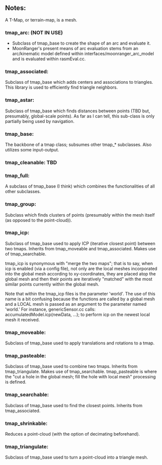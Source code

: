 ## Notes:
A T-Map, or terrain-map, is a mesh.

### tmap_arc: (NOT IN USE)
- Subclass of tmap_base to create the shape of an arc and evaluate it.
- MoonRanger's present means of arc evaluation stems from an arc/kinematic model defined within interfaces/moonranger_arc_model and is evaluated within rasmEval.cc.

### tmap_associated:
Subclass of tmap_base which adds centers and associations to triangles. This library is used to efficiently find triangle neighbors.

### tmap_astar:
Subclass of tmap_base which finds distances between points (TBD but, presumably, global-scale points). As far as I can tell, this sub-class is only partially being used by navigation.

### tmap_base:
The backbone of a tmap class; subsumes other tmap\_\* subclasses. Also utilizes some input-output.

### tmap_cleanable: TBD

### tmap_full:
A subclass of tmap_base (I think) which combines the functionalities of all other subclasses.

### tmap_group:
Subclass which finds clusters of points (presumably within the mesh itself (as opposed to the point-cloud)).

### tmap_icp:
Subclass of tmap_base used to apply ICP (iterative closest point) between two tmaps. Inherits from tmap_moveable and tmap_associated. Makes use of tmap_searchable.

tmap_icp is synonymous with "merge the two maps"; that is to say, when icp is enabled (via a config file), not only are the local meshes incorporated into the global mesh according to xy-coordinates, they are placed atop the global mesh and then their points are iteratively "matched" with the most similar points currently within the global mesh.

Note that within the tmap_icp files is the parameter 'world'. The use of this name is a bit confusing because the functions are called by a global mesh and a LOCAL mesh is passed as an argument to the parameter named 'world.' For instance, genericSensor.cc calls: accumulatedModel.icp(newData, ...); to perform icp on the newest local mesh it received.

### tmap_moveable:
Subclass of tmap_base used to apply translations and rotations to a tmap.

### tmap_pasteable:
Subclass of tmap_base used to combine two tmaps. Inherits from tmap_triangulate. Makes use of tmap_searchable.
tmap_pasteable is where the "cut a hole in the global mesh; fill the hole with local mesh" processing is defined.

### tmap_searchable:
Subclass of tmap_base used to find the closest points. Inherits from tmap_associated.

### tmap_shrinkable:
Reduces a point-cloud (with the option of decimating beforehand).

### tmap_triangulate:
Subclass of tmap_base used to turn a point-cloud into a triangle mesh.
